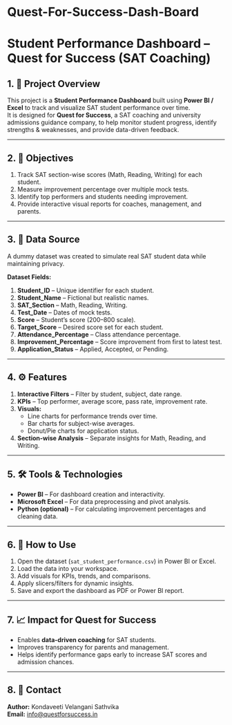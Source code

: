 # Quest-For-Success-Dash-Board
# **Student Performance Dashboard – Quest for Success (SAT Coaching)**  

## **1. 📌 Project Overview**  
This project is a **Student Performance Dashboard** built using **Power BI / Excel** to track and visualize SAT student performance over time.  
It is designed for **Quest for Success**, a SAT coaching and university admissions guidance company, to help monitor student progress, identify strengths & weaknesses, and provide data-driven feedback.  

---

## **2. 🎯 Objectives**  
1. Track SAT section-wise scores (Math, Reading, Writing) for each student.  
2. Measure improvement percentage over multiple mock tests.  
3. Identify top performers and students needing improvement.  
4. Provide interactive visual reports for coaches, management, and parents.  

---

## **3. 📂 Data Source**  
A dummy dataset was created to simulate real SAT student data while maintaining privacy.  

**Dataset Fields:**  
1. **Student_ID** – Unique identifier for each student.  
2. **Student_Name** – Fictional but realistic names.  
3. **SAT_Section** – Math, Reading, Writing.  
4. **Test_Date** – Dates of mock tests.  
5. **Score** – Student’s score (200–800 scale).  
6. **Target_Score** – Desired score set for each student.  
7. **Attendance_Percentage** – Class attendance percentage.  
8. **Improvement_Percentage** – Score improvement from first to latest test.  
9. **Application_Status** – Applied, Accepted, or Pending.  

---

## **4. ⚙️ Features**  
1. **Interactive Filters** – Filter by student, subject, date range.  
2. **KPIs** – Top performer, average score, pass rate, improvement rate.  
3. **Visuals:**  
   - Line charts for performance trends over time.  
   - Bar charts for subject-wise averages.  
   - Donut/Pie charts for application status.  
4. **Section-wise Analysis** – Separate insights for Math, Reading, and Writing.  

---

## **5. 🛠 Tools & Technologies**  
- **Power BI** – For dashboard creation and interactivity.  
- **Microsoft Excel** – For data preprocessing and pivot analysis.  
- **Python (optional)** – For calculating improvement percentages and cleaning data.  

---

## **6. 🚀 How to Use**  
1. Open the dataset (`sat_student_performance.csv`) in Power BI or Excel.  
2. Load the data into your workspace.  
3. Add visuals for KPIs, trends, and comparisons.  
4. Apply slicers/filters for dynamic insights.  
5. Save and export the dashboard as PDF or Power BI report.  

---

## **7. 📈 Impact for Quest for Success**  
- Enables **data-driven coaching** for SAT students.  
- Improves transparency for parents and management.  
- Helps identify performance gaps early to increase SAT scores and admission chances.  

---

## **8. 📧 Contact**  
**Author:** Kondaveeti Velangani Sathvika  
**Email:** info@questforsuccess.in  
